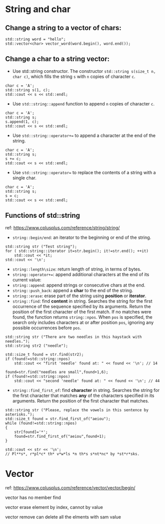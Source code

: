 # String and char
## Change a string to a vector of chars:
```
std::string word = "hello";
std::vector<char> vector_word(word.begin(), word.end()); 
```

## Change a char to a string vector:
* Use std::string constructor. The constructor `std::string s(size_t n, char c)`,  which fills the string `s` with `n` copies of character `c`.
```
char c = 'A';
std::string s(1, c);
std::cout << s << std::endl; 
```
* Use `std::string::append` function to append `n` copies of character `c`.
```
char c = 'A';
std::string s;
s.append(1, c);
std::cout << s << std::endl;
```
* Use `std::string::operator+=` to append a character at the end of the string.
```
char c = 'A';
std::string s;
s += c;
std::cout << s << std::endl;
```  
* Use `std::string::operator=` to replace the contents of a string with a single char.
```
char c = 'A';
std::string s;
s = c;
std::cout << s << std::endl;
``` 

## Functions of std::string
ref: https://www.cplusplus.com/reference/string/string/
* `string::begin/end`: an iterator to the beginning or end of the string.
```
std::string str ("Test string");
for ( std::string::iterator it=str.begin(); it!=str.end(); ++it)
    std::cout << *it;
std::cout << '\n';
```
* `string::length\size`: return length of string, in terms of bytes.
* `string::operator+=`: append additional characters at the end of its current value:
* `string::append`: append strings or consecutive chars at the end.
* `string::push_back`: append a **char** to the end of the string.
* `string::erase`: erase part of the string using **position** or **iterator**.
* `string::find`: find **content** in string. Searches the string for the first occurrence of the sequence specified by its arguments. Return the position of the first character of the first match. If no matches were found, the function returns `string::npos`. When `pos` is specified, the search only includes characters at or after position `pos`, ignoring any possible occurrences before `pos`.
```
std::string str ("There are two needles in this haystack with needles.");
std::string str2 ("needle");

std::size_t found = str.find(str2);
if (found!=std::string::npos)
    std::cout << "first 'needle' found at: " << found << '\n'; // 14

found=str.find("needles are small",found+1,6);
if (found!=std::string::npos)
    std::cout << "second 'needle' found at: " << found << '\n'; // 44
```
* `string::find_first_of`: find **character** in string. Searches the string for the first character that matches **any** of the characters specified in its arguments. Return the position of the first character that matches.
```
std::string str ("Please, replace the vowels in this sentence by asterisks.");
std::size_t found = str.find_first_of("aeiou");
while (found!=std::string::npos)
{
    str[found]='*';
    found=str.find_first_of("aeiou",found+1);
}

std::cout << str << '\n';
// Pl**s*, r*pl*c* th* v*w*ls *n th*s s*nt*nc* by *st*r*sks.
```

# Vector
ref: https://www.cplusplus.com/reference/vector/vector/begin/

vector has no member find 

vector erase element by index, cannot by value

vector remove can delete all the elments with sam value